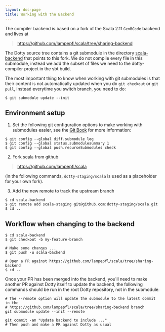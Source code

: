 ```yaml
---
layout: doc-page
title: Working with the Backend
---
```


The compiler backend is based on a fork of the Scala 2.11 `GenBCode` backend and
lives at

> https://github.com/lampepfl/scala/tree/sharing-backend

The Dotty source tree contains a git submodule in the directory
[scala-backend](https://github.com/lampepfl/scala/tree/sharing-backend)
that points to this fork. We do not compile every file in this submodule,
instead we add the subset of files we need to the dotty-compiler project in the
sbt build.

The most important thing to know when working with git submodules is that
their content is not automatically updated when you do `git checkout` or `git
pull`, instead everytime you switch branch, you need to do:

``` shell
$ git submodule update --init
```

## Environment setup

1. Set the following git configuration options to make working with submodules easier,
see the [Git Book](https://git-scm.com/book/en/v2/Git-Tools-Submodules)
for more information:
``` shell
$ git config --global diff.submodule log
$ git config --global status.submodulesummary 1
$ git config --global push.recurseSubmodules check
```

2. Fork scala from github

> https://github.com/lampepfl/scala

(in the following commands, `dotty-staging/scala` is used as a placeholder for your own fork).

3. Add the new remote to track the upstream branch
```shell
$ cd scala-backend
$ git remote add scala-staging git@github.com:dotty-staging/scala.git
$ cd ..
```

## Workflow when changing to the backend

```shell
$ cd scala-backend
$ git checkout -b my-feature-branch

# Make some changes ...
$ git push -u scala-backend

# Open a PR against https://github.com/lampepfl/scala/tree/sharing-backend
$ cd ..
```

Once your PR has been merged into the backend, you'll need to make another PR
against Dotty itself to update the backend, the following commands should be run
in the root Dotty repository, not in the submodule:

``` shell
# The --remote option will update the submodule to the latest commit in the
# https://github.com/lampepfl/scala/tree/sharing-backend branch
git submodule update --init --remote

git commit -am "Update backend to include ..."
# Then push and make a PR against Dotty as usual
```
